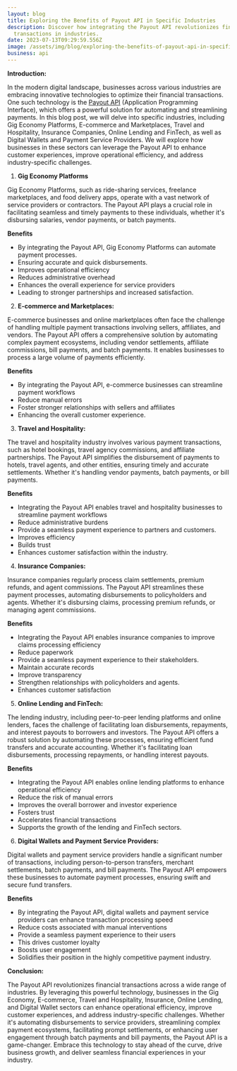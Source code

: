 ```yaml
---
layout: blog
title: Exploring the Benefits of Payout API in Specific Industries
description: Discover how integrating the Payout API revolutionizes financial
  transactions in industries.
date: 2023-07-13T09:29:59.556Z
image: /assets/img/blog/exploring-the-benefits-of-payout-api-in-specific-industries-2-.png
business: api
---
```

<!--StartFragment-->

**Introduction:**

In the modern digital landscape, businesses across various industries are embracing innovative technologies to optimize their financial transactions. One such technology is the [Payout API](https://eko.in/developers/eps/fund-settlement-api) (Application Programming Interface), which offers a powerful solution for automating and streamlining payments. In this blog post, we will delve into specific industries, including Gig Economy Platforms, E-commerce and Marketplaces, Travel and Hospitality, Insurance Companies, Online Lending and FinTech, as well as Digital Wallets and Payment Service Providers. We will explore how businesses in these sectors can leverage the Payout API to enhance customer experiences, improve operational efficiency, and address industry-specific challenges.

1. **Gig Economy Platforms**

Gig Economy Platforms, such as ride-sharing services, freelance marketplaces, and food delivery apps, operate with a vast network of service providers or contractors. The Payout API plays a crucial role in facilitating seamless and timely payments to these individuals, whether it's disbursing salaries, vendor payments, or batch payments. 

**Benefits**

* By integrating the Payout API, Gig Economy Platforms can automate payment processes.
* Ensuring accurate and quick disbursements.
* Improves operational efficiency
* Reduces administrative overhead
* Enhances the overall experience for service providers
* Leading to stronger partnerships and increased satisfaction.



2. **E-commerce and Marketplaces:**

E-commerce businesses and online marketplaces often face the challenge of handling multiple payment transactions involving sellers, affiliates, and vendors. The Payout API offers a comprehensive solution by automating complex payment ecosystems, including vendor settlements, affiliate commissions, bill payments, and batch payments. It enables businesses to process a large volume of payments efficiently.

**Benefits**

* By integrating the Payout API, e-commerce businesses can streamline payment workflows
* Reduce manual errors
* Foster stronger relationships with sellers and affiliates
* Enhancing the overall customer experience.

3. **Travel and Hospitality:**

The travel and hospitality industry involves various payment transactions, such as hotel bookings, travel agency commissions, and affiliate partnerships. The Payout API simplifies the disbursement of payments to hotels, travel agents, and other entities, ensuring timely and accurate settlements. Whether it's handling vendor payments, batch payments, or bill payments.

**Benefits**

* Integrating the Payout API enables travel and hospitality businesses to streamline payment workflows
* Reduce administrative burdens
* Provide a seamless payment experience to partners and customers.
* Improves efficiency
* Builds trust
* Enhances customer satisfaction within the industry.

4. **Insurance Companies:**

Insurance companies regularly process claim settlements, premium refunds, and agent commissions. The Payout API streamlines these payment processes, automating disbursements to policyholders and agents. Whether it's disbursing claims, processing premium refunds, or managing agent commissions.

**Benefits**

* Integrating the Payout API enables insurance companies to improve claims processing efficiency
* Reduce paperwork
* Provide a seamless payment experience to their stakeholders.
* Maintain accurate records
* Improve transparency 
* Strengthen relationships with policyholders and agents.
* Enhances customer satisfaction

5. **Online Lending and FinTech:**

The lending industry, including peer-to-peer lending platforms and online lenders, faces the challenge of facilitating loan disbursements, repayments, and interest payouts to borrowers and investors. The Payout API offers a robust solution by automating these processes, ensuring efficient fund transfers and accurate accounting. Whether it's facilitating loan disbursements, processing repayments, or handling interest payouts.

**Benefits**

* Integrating the Payout API enables online lending platforms to enhance operational efficiency
* Reduce the risk of manual errors
* Improves the overall borrower and investor experience
* Fosters trust
* Accelerates financial transactions
* Supports the growth of the lending and FinTech sectors.

6. **Digital Wallets and Payment Service Providers:**

Digital wallets and payment service providers handle a significant number of transactions, including person-to-person transfers, merchant settlements, batch payments, and bill payments. The Payout API empowers these businesses to automate payment processes, ensuring swift and secure fund transfers. 

**Benefits**

* By integrating the Payout API, digital wallets and payment service providers can enhance transaction processing speed
* Reduce costs associated with manual interventions
* Provide a seamless payment experience to their users
* This drives customer loyalty
* Boosts user engagement
* Solidifies their position in the highly competitive payment industry.

**Conclusion:**

The Payout API revolutionizes financial transactions across a wide range of industries. By leveraging this powerful technology, businesses in the Gig Economy, E-commerce, Travel and Hospitality, Insurance, Online Lending, and Digital Wallet sectors can enhance operational efficiency, improve customer experiences, and address industry-specific challenges. Whether it's automating disbursements to service providers, streamlining complex payment ecosystems, facilitating prompt settlements, or enhancing user engagement through batch payments and bill payments, the Payout API is a game-changer. Embrace this technology to stay ahead of the curve, drive business growth, and deliver seamless financial experiences in your industry.

<!--EndFragment-->